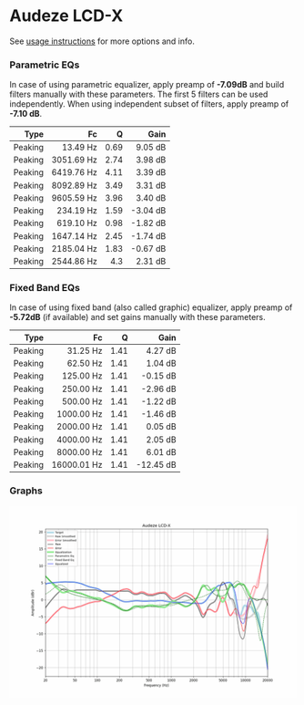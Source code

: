 # Audeze LCD-X
See [usage instructions](https://github.com/jaakkopasanen/AutoEq#usage) for more options and info.

### Parametric EQs
In case of using parametric equalizer, apply preamp of **-7.09dB** and build filters manually
with these parameters. The first 5 filters can be used independently.
When using independent subset of filters, apply preamp of **-7.10 dB**.

| Type    | Fc         |    Q | Gain     |
|--------:|-----------:|-----:|---------:|
| Peaking | 13.49 Hz   | 0.69 | 9.05 dB  |
| Peaking | 3051.69 Hz | 2.74 | 3.98 dB  |
| Peaking | 6419.76 Hz | 4.11 | 3.39 dB  |
| Peaking | 8092.89 Hz | 3.49 | 3.31 dB  |
| Peaking | 9605.59 Hz | 3.96 | 3.40 dB  |
| Peaking | 234.19 Hz  | 1.59 | -3.04 dB |
| Peaking | 619.10 Hz  | 0.98 | -1.82 dB |
| Peaking | 1647.14 Hz | 2.45 | -1.74 dB |
| Peaking | 2185.04 Hz | 1.83 | -0.67 dB |
| Peaking | 2544.86 Hz | 4.3  | 2.31 dB  |

### Fixed Band EQs
In case of using fixed band (also called graphic) equalizer, apply preamp of **-5.72dB**
(if available) and set gains manually with these parameters.

| Type    | Fc          |    Q | Gain      |
|--------:|------------:|-----:|----------:|
| Peaking | 31.25 Hz    | 1.41 | 4.27 dB   |
| Peaking | 62.50 Hz    | 1.41 | 1.04 dB   |
| Peaking | 125.00 Hz   | 1.41 | -0.15 dB  |
| Peaking | 250.00 Hz   | 1.41 | -2.96 dB  |
| Peaking | 500.00 Hz   | 1.41 | -1.22 dB  |
| Peaking | 1000.00 Hz  | 1.41 | -1.46 dB  |
| Peaking | 2000.00 Hz  | 1.41 | 0.05 dB   |
| Peaking | 4000.00 Hz  | 1.41 | 2.05 dB   |
| Peaking | 8000.00 Hz  | 1.41 | 6.01 dB   |
| Peaking | 16000.01 Hz | 1.41 | -12.45 dB |

### Graphs
![](./Audeze%20LCD-X.png)